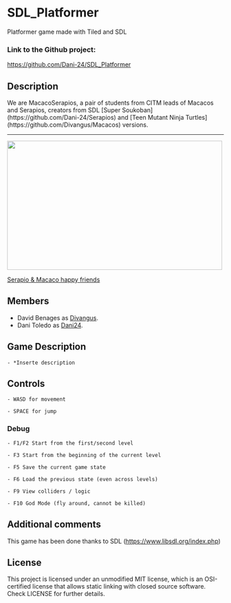 # SDL_Platformer
Platformer game made with Tiled and SDL



### Link to the Github project:
https://github.com/Dani-24/SDL_Platformer


## Description
<p> We are MacacoSerapios, a pair of students from CITM leads of Macacos and Serapios, creators from SDL [Super Soukoban](https://github.com/Dani-24/Serapios) and [Teen Mutant Ninja Turtles](https://github.com/Divangus/Macacos) versions.
  
---
<img width="500" height="300" src="https://i.ytimg.com/vi/yXGCelvsACA/maxresdefault.jpg">
  
[Serapio & Macaco happy friends](https://www.google.com/url?sa=i&url=https%3A%2F%2Fwww.youtube.com%2Fwatch%3Fv%3DyXGCelvsACA&psig=AOvVaw1ojBmRr-Ds0ulyodcVXuIT&ust=1635418923703000&source=images&cd=vfe&ved=0CAsQjRxqFwoTCNiNgLy46vMCFQAAAAAdAAAAABAD)
  

## Members
  
   * David Benages as [Divangus](https://github.com/Divangus).
   * Dani Toledo as [Dani24](https://github.com/Dani-24).

## Game Description
    - *Inserte description


## Controls

    - WASD for movement

    - SPACE for jump

### Debug
   
    - F1/F2 Start from the first/second level

    - F3 Start from the beginning of the current level

    - F5 Save the current game state

    - F6 Load the previous state (even across levels)

    - F9 View colliders / logic

    - F10 God Mode (fly around, cannot be killed)


## Additional comments
This game has been done thanks to SDL (https://www.libsdl.org/index.php)
  
  
## License
This project is licensed under an unmodified MIT license, which is an OSI-certified license that allows static linking with closed source software. Check LICENSE for further details.
